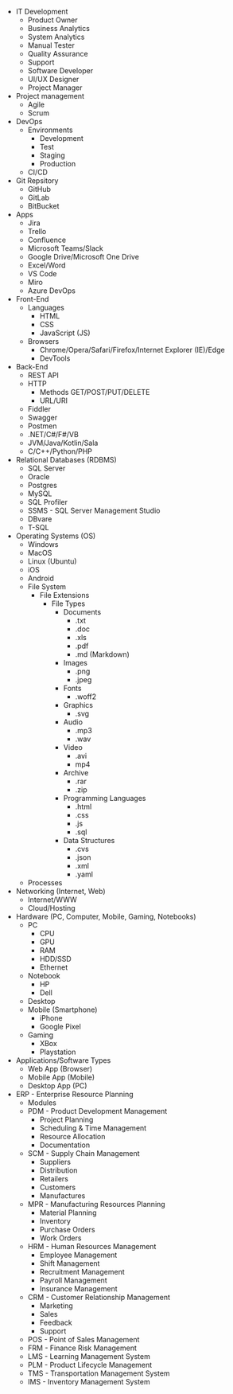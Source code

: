 - IT Development
    - Product Owner
    - Business Analytics
    - System Analytics
    - Manual Tester
    - Quality Assurance
    - Support
    - Software Developer
    - UI/UX Designer
    - Project Manager
- Project management
    - Agile
    - Scrum
- DevOps
    - Environments
        - Development
        - Test
        - Staging
        - Production
    - CI/CD
- Git Repsitory
    - GitHub
    - GitLab
    - BitBucket
- Apps
    - Jira
    - Trello
    - Confluence
    - Microsoft Teams/Slack
    - Google Drive/Microsoft One Drive
    - Excel/Word
    - VS Code
    - Miro
    - Azure DevOps
- Front-End
    - Languages
        - HTML
        - CSS
        - JavaScript (JS)
    - Browsers
        - Chrome/Opera/Safari/Firefox/Internet Explorer (IE)/Edge
        - DevTools
- Back-End
    - REST API
    - HTTP
        - Methods GET/POST/PUT/DELETE
        - URL/URI
    - Fiddler
    - Swagger
    - Postmen
    - .NET/C#/F#/VB
    - JVM/Java/Kotlin/Sala
    - C/C++/Python/PHP
- Relational Databases (RDBMS)
    - SQL Server
    - Oracle
    - Postgres
    - MySQL
    - SQL Profiler
    - SSMS - SQL Server Management Studio 
    - DBvare
    - T-SQL
- Operating Systems (OS)
    - Windows
    - MacOS
    - Linux (Ubuntu)
    - iOS
    - Android
    - File System
        - File Extensions
            - File Types
                - Documents
                    - .txt
                    - .doc
                    - .xls
                    - .pdf
                    - .md (Markdown)
                - Images
                    - .png
                    - .jpeg
                - Fonts
                    - .woff2
                - Graphics
                    - .svg
                - Audio
                    - .mp3
                    - .wav
                - Video
                    - .avi
                    - mp4
                - Archive
                    - .rar
                    - .zip
                - Programming Languages
                    - .html
                    - .css
                    - .js
                    - .sql
                - Data Structures
                    - .cvs
                    - .json
                    - .xml
                    - .yaml
    - Processes
- Networking (Internet, Web)
    - Internet/WWW
    - Cloud/Hosting
- Hardware (PC, Computer, Mobile, Gaming, Notebooks)
    - PC
        - CPU
        - GPU
        - RAM
        - HDD/SSD
        - Ethernet
    - Notebook
        - HP
        - Dell
    - Desktop
    - Mobile (Smartphone)
        - iPhone
        - Google Pixel
    - Gaming
        - XBox
        - Playstation
- Applications/Software Types
    - Web App (Browser)
    - Mobile App (Mobile)
    - Desktop App (PC)
- ERP - Enterprise Resource Planning
    - Modules
    - PDM - Product Development Management
        - Project Planning
        - Scheduling & Time Management
        - Resource Allocation
        - Documentation
    - SCM - Supply Chain Management
        - Suppliers
        - Distribution
        - Retailers
        - Customers
        - Manufactures
    - MPR - Manufacturing Resources Planning
        - Material Planning
        - Inventory
        - Purchase Orders
        - Work Orders
    - HRM - Human Resources Management
        - Employee Management
        - Shift Management
        - Recruitment Management
        - Payroll Management
        - Insurance Management
    - CRM - Customer Relationship Management
        - Marketing
        - Sales
        - Feedback
        - Support
    - POS - Point of Sales Management
    - FRM - Finance Risk Management
    - LMS - Learning Management System
    - PLM - Product Lifecycle Management
    - TMS - Transportation Management System
    - IMS - Inventory Management System

